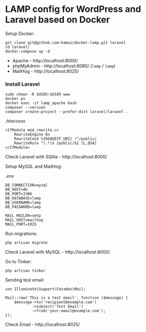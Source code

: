 # LAMP config for WordPress and Laravel based on Docker

Setup Docker:

```
git clone git@github.com:kamuz/docker-lamp.git laravel
cd laravel/
docker-compose up -d
```

- Apache - http://localhost:8000/
- phpMyAdmin - http://localhost:8080/ (`lamp` / `lamp`)
- MailHog - http://localhost:8025/

### Install Laravel

```
sudo chown -R $USER:$USER www
docker ps
docker exec -it lamp_apache bash
composer --version
composer create-project --prefer-dist laravel/laravel .
```

*.htaccess*

```
<IfModule mod_rewrite.c>
    RewriteEngine On
    RewriteCond %{REQUEST_URI} !^/public/
    RewriteRule ^(.*)$ /public/$1 [L,QSA]
</IfModule>
```

Check Laravel with SQlite - http://localhost:8000/

Setup MySQL and MailHog:

*.env*

```
DB_CONNECTION=mysql
DB_HOST=db
DB_PORT=3306
DB_DATABASE=lamp
DB_USERNAME=lamp
DB_PASSWORD=lamp

MAIL_MAILER=smtp
MAIL_HOST=mailhog
MAIL_PORT=1025
```

Run migrations:

```
php artisan migrate
```

Check Laravel with MySQL - http://localhost:8000/

Go to Tinker:

```
php artisan tinker
```

Sending test email:

```
use Illuminate\Support\Facades\Mail;

Mail::raw('This is a test email', function ($message) {
    $message->to('recipient@example.com')
            ->subject('Test Email')
            ->from('your-email@example.com');
});
```

Check Email - http://localhost:8025/